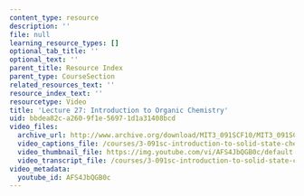 ```yaml
---
content_type: resource
description: ''
file: null
learning_resource_types: []
optional_tab_title: ''
optional_text: ''
parent_title: Resource Index
parent_type: CourseSection
related_resources_text: ''
resource_index_text: ''
resourcetype: Video
title: 'Lecture 27: Introduction to Organic Chemistry'
uid: bbdea82c-a260-9f1e-5697-1d1a31408bcd
video_files:
  archive_url: http://www.archive.org/download/MIT3_091SCF10/MIT3_091SCF10lec27_300k.mp4
  video_captions_file: /courses/3-091sc-introduction-to-solid-state-chemistry-fall-2010/2d7c440a102a506fb83bb1694c7c8b5e_AFS4JbQGB0c.vtt
  video_thumbnail_file: https://img.youtube.com/vi/AFS4JbQGB0c/default.jpg
  video_transcript_file: /courses/3-091sc-introduction-to-solid-state-chemistry-fall-2010/2ee9249e2a5db9556baa73deafa4b069_AFS4JbQGB0c.pdf
video_metadata:
  youtube_id: AFS4JbQGB0c
---
```


